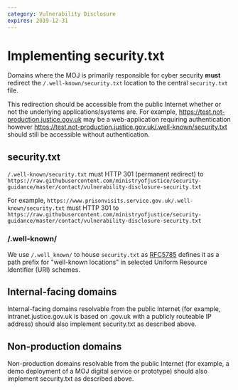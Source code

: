 ```yaml
---
category: Vulnerability Disclosure
expires: 2019-12-31
---
```

# Implementing security.txt

Domains where the MOJ is primarily responsible for cyber security **must** redirect the `/.well-known/security.txt` location to the central `security.txt` file.

This redirection should be accessible from the public Internet whether or not the underlying applications/systems are. For example, https://test.not-production.justice.gov.uk may be a web-application requiring authentication however https://test.not-production.justice.gov.uk/.well-known/security.txt should still be accessible without authentication.

## security.txt

`/.well-known/security.txt` must HTTP 301 (permanent redirect) to `https://raw.githubusercontent.com/ministryofjustice/security-guidance/master/contact/vulnerability-disclosure-security.txt`

For example,
`https://www.prisonvisits.service.gov.uk/.well-known/security.txt`
must HTTP 301 to
`https://raw.githubusercontent.com/ministryofjustice/security-guidance/master/contact/vulnerability-disclosure-security.txt`

### /.well-known/

We use `/.well_known/` to house `security.txt` as [RFC5785](https://tools.ietf.org/html/rfc5785) defines it as a path prefix for "well-known locations" in selected Uniform Resource Identifier (URI) schemes.

## Internal-facing domains

Internal-facing domains resolvable from the public Internet (for example, intranet.justice.gov.uk is based on .gov.uk with a publicly routeable IP address) should also implement security.txt as described above.

## Non-production domains

Non-production domains resolvable from the public Internet (for example, a demo deployment of a MOJ digital service or prototype) should also implement security.txt as described above.
